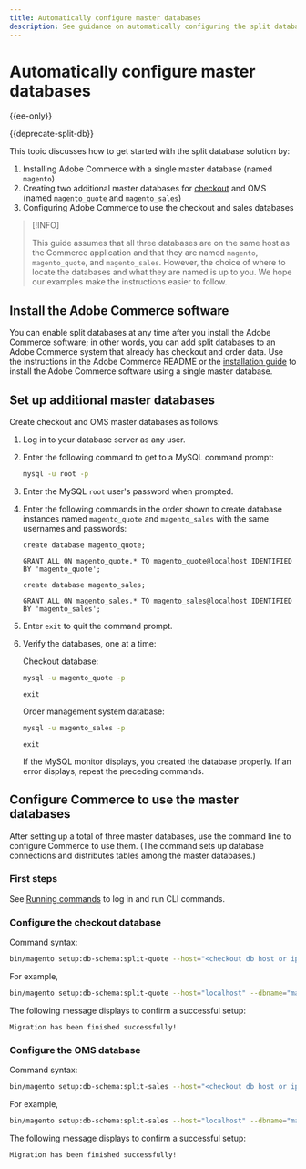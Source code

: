 ```yaml
---
title: Automatically configure master databases
description: See guidance on automatically configuring the split database solution.
---
```


# Automatically configure master databases

{{ee-only}}

{{deprecate-split-db}}

This topic discusses how to get started with the split database solution by:

1. Installing Adobe Commerce with a single master database (named `magento`)
1. Creating two additional master databases for [checkout](https://glossary.magento.com/checkout) and OMS (named `magento_quote` and `magento_sales`)
1. Configuring Adobe Commerce to use the checkout and sales databases

>[!INFO]
>
>This guide assumes that all three databases are on the same host as the Commerce application and that they are named `magento`, `magento_quote`, and `magento_sales`. However, the choice of where to locate the databases and what they are named is up to you. We hope our examples make the instructions easier to follow.

## Install the Adobe Commerce software

You can enable split databases at any time after you install the Adobe Commerce software; in other words, you can add split databases to an Adobe Commerce system that already has checkout and order data. Use the instructions in the Adobe Commerce README or the [installation guide](../../installation/overview.md) to install the Adobe Commerce software using a single master database.

## Set up additional master databases

Create checkout and OMS master databases as follows:

1. Log in to your database server as any user.
1. Enter the following command to get to a MySQL command prompt:

   ```bash
   mysql -u root -p
   ```

1. Enter the MySQL `root` user's password when prompted.
1. Enter the following commands in the order shown to create database instances named `magento_quote` and `magento_sales` with the same usernames and passwords:

   ```shell
   create database magento_quote;
   ```

   ```shell
   GRANT ALL ON magento_quote.* TO magento_quote@localhost IDENTIFIED BY 'magento_quote';
   ```

   ```shell
   create database magento_sales;
   ```

   ```shell
   GRANT ALL ON magento_sales.* TO magento_sales@localhost IDENTIFIED BY 'magento_sales';
   ```

1. Enter `exit` to quit the command prompt.

1. Verify the databases, one at a time:

   Checkout database:

   ```bash
   mysql -u magento_quote -p
   ```

   ```shell
   exit
   ```

   Order management system database:

   ```bash
   mysql -u magento_sales -p
   ```

   ```shell
   exit
   ```

   If the MySQL monitor displays, you created the database properly. If an error displays, repeat the preceding commands.

## Configure Commerce to use the master databases

After setting up a total of three master databases, use the command line to configure Commerce to use them. (The command sets up database connections and distributes tables among the master databases.)

### First steps

See [Running commands](../cli/config-cli.md#running-commands) to log in and run CLI commands.

### Configure the checkout database

Command syntax:

```bash
bin/magento setup:db-schema:split-quote --host="<checkout db host or ip>" --dbname="<name>" --username="<checkout db username>" --password="<password>"
```

For example,

```bash
bin/magento setup:db-schema:split-quote --host="localhost" --dbname="magento_quote" --username="magento_quote" --password="magento_quote"
```

The following message displays to confirm a successful setup:

```terminal
Migration has been finished successfully!
```

### Configure the OMS database

Command syntax:

```bash
bin/magento setup:db-schema:split-sales --host="<checkout db host or ip>" --dbname="<name>" --username="<checkout db username>" --password="<password>"
```

For example,

```bash
bin/magento setup:db-schema:split-sales --host="localhost" --dbname="magento_sales" --username="magento_sales" --password="magento_sales"
```

The following message displays to confirm a successful setup:

```terminal
Migration has been finished successfully!
```
